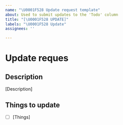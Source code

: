 ```yaml
---
name: "\U0001F528 Update request template"
about: Used to submit updates to the 'Todo' column
title: "[\U0001F528 UPDATE]"
labels: "\U0001F528 Update"
assignees: ''

---
```


# Update reques

## Description

[Description]



## Things to update

- [ ] [Things]
